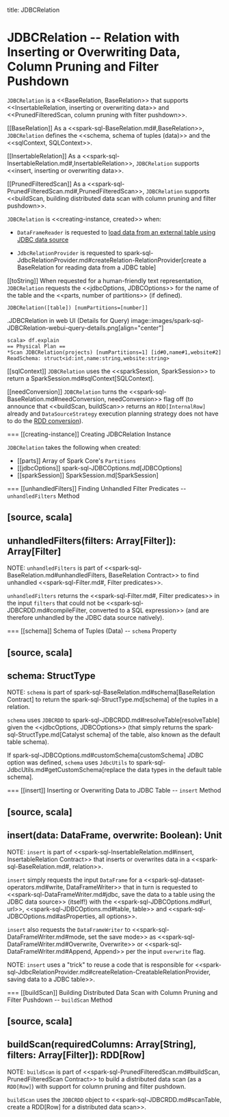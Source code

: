 title: JDBCRelation

# JDBCRelation -- Relation with Inserting or Overwriting Data, Column Pruning and Filter Pushdown

`JDBCRelation` is a <<BaseRelation, BaseRelation>> that supports <<InsertableRelation, inserting or overwriting data>> and <<PrunedFilteredScan, column pruning with filter pushdown>>.

[[BaseRelation]]
As a <<spark-sql-BaseRelation.md#,BaseRelation>>, `JDBCRelation` defines the <<schema, schema of tuples (data)>> and the <<sqlContext, SQLContext>>.

[[InsertableRelation]]
As a <<spark-sql-InsertableRelation.md#,InsertableRelation>>, `JDBCRelation` supports <<insert, inserting or overwriting data>>.

[[PrunedFilteredScan]]
As a <<spark-sql-PrunedFilteredScan.md#,PrunedFilteredScan>>, `JDBCRelation` supports <<buildScan, building distributed data scan with column pruning and filter pushdown>>.

`JDBCRelation` is <<creating-instance, created>> when:

* `DataFrameReader` is requested to [load data from an external table using JDBC data source](DataFrameReader.md#jdbc)

* `JdbcRelationProvider` is requested to spark-sql-JdbcRelationProvider.md#createRelation-RelationProvider[create a BaseRelation for reading data from a JDBC table]

[[toString]]
When requested for a human-friendly text representation, `JDBCRelation` requests the <<jdbcOptions, JDBCOptions>> for the name of the table and the <<parts, number of partitions>> (if defined).

```
JDBCRelation([table]) [numPartitions=[number]]
```

.JDBCRelation in web UI (Details for Query)
image::images/spark-sql-JDBCRelation-webui-query-details.png[align="center"]

```
scala> df.explain
== Physical Plan ==
*Scan JDBCRelation(projects) [numPartitions=1] [id#0,name#1,website#2] ReadSchema: struct<id:int,name:string,website:string>
```

[[sqlContext]]
`JDBCRelation` uses the <<sparkSession, SparkSession>> to return a SparkSession.md#sqlContext[SQLContext].

[[needConversion]]
`JDBCRelation` turns the <<spark-sql-BaseRelation.md#needConversion, needConversion>> flag off (to announce that <<buildScan, buildScan>> returns an `RDD[InternalRow]` already and `DataSourceStrategy` execution planning strategy does not have to do the [RDD conversion](execution-planning-strategies/DataSourceStrategy.md#PrunedFilteredScan)).

=== [[creating-instance]] Creating JDBCRelation Instance

`JDBCRelation` takes the following when created:

* [[parts]] Array of Spark Core's `Partitions`
* [[jdbcOptions]] spark-sql-JDBCOptions.md[JDBCOptions]
* [[sparkSession]] SparkSession.md[SparkSession]

=== [[unhandledFilters]] Finding Unhandled Filter Predicates -- `unhandledFilters` Method

[source, scala]
----
unhandledFilters(filters: Array[Filter]): Array[Filter]
----

NOTE: `unhandledFilters` is part of <<spark-sql-BaseRelation.md#unhandledFilters, BaseRelation Contract>> to find unhandled <<spark-sql-Filter.md#, Filter predicates>>.

`unhandledFilters` returns the <<spark-sql-Filter.md#, Filter predicates>> in the input `filters` that could not be <<spark-sql-JDBCRDD.md#compileFilter, converted to a SQL expression>> (and are therefore unhandled by the JDBC data source natively).

=== [[schema]] Schema of Tuples (Data) -- `schema` Property

[source, scala]
----
schema: StructType
----

NOTE: `schema` is part of spark-sql-BaseRelation.md#schema[BaseRelation Contract] to return the spark-sql-StructType.md[schema] of the tuples in a relation.

`schema` uses `JDBCRDD` to spark-sql-JDBCRDD.md#resolveTable[resolveTable] given the <<jdbcOptions, JDBCOptions>> (that simply returns the spark-sql-StructType.md[Catalyst schema] of the table, also known as the default table schema).

If spark-sql-JDBCOptions.md#customSchema[customSchema] JDBC option was defined, `schema` uses `JdbcUtils` to spark-sql-JdbcUtils.md#getCustomSchema[replace the data types in the default table schema].

=== [[insert]] Inserting or Overwriting Data to JDBC Table -- `insert` Method

[source, scala]
----
insert(data: DataFrame, overwrite: Boolean): Unit
----

NOTE: `insert` is part of <<spark-sql-InsertableRelation.md#insert, InsertableRelation Contract>> that inserts or overwrites data in a <<spark-sql-BaseRelation.md#, relation>>.

`insert` simply requests the input `DataFrame` for a <<spark-sql-dataset-operators.md#write, DataFrameWriter>> that in turn is requested to <<spark-sql-DataFrameWriter.md#jdbc, save the data to a table using the JDBC data source>> (itself!) with the <<spark-sql-JDBCOptions.md#url, url>>, <<spark-sql-JDBCOptions.md#table, table>> and <<spark-sql-JDBCOptions.md#asProperties, all options>>.

`insert` also requests the `DataFrameWriter` to <<spark-sql-DataFrameWriter.md#mode, set the save mode>> as <<spark-sql-DataFrameWriter.md#Overwrite, Overwrite>> or <<spark-sql-DataFrameWriter.md#Append, Append>> per the input `overwrite` flag.

NOTE: `insert` uses a "trick" to reuse a code that is responsible for <<spark-sql-JdbcRelationProvider.md#createRelation-CreatableRelationProvider, saving data to a JDBC table>>.

=== [[buildScan]] Building Distributed Data Scan with Column Pruning and Filter Pushdown -- `buildScan` Method

[source, scala]
----
buildScan(requiredColumns: Array[String], filters: Array[Filter]): RDD[Row]
----

NOTE: `buildScan` is part of <<spark-sql-PrunedFilteredScan.md#buildScan, PrunedFilteredScan Contract>> to build a distributed data scan (as a `RDD[Row]`) with support for column pruning and filter pushdown.

`buildScan` uses the `JDBCRDD` object to <<spark-sql-JDBCRDD.md#scanTable, create a RDD[Row] for a distributed data scan>>.
